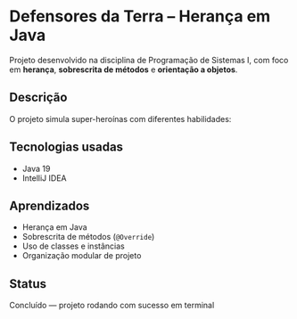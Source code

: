 # Defensores da Terra – Herança em Java

Projeto desenvolvido na disciplina de Programação de Sistemas I, com foco em **herança**, **sobrescrita de métodos** e **orientação a objetos**.

##  Descrição
O projeto simula super-heroínas com diferentes habilidades:

##  Tecnologias usadas
- Java 19
- IntelliJ IDEA

## Aprendizados
- Herança em Java
- Sobrescrita de métodos (`@Override`)
- Uso de classes e instâncias
- Organização modular de projeto

## Status
Concluído — projeto rodando com sucesso em terminal
